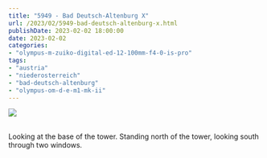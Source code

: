 ```yaml
---
title: "5949 - Bad Deutsch-Altenburg X"
url: /2023/02/5949-bad-deutsch-altenburg-x.html
publishDate: 2023-02-02 18:00:00
date: 2023-02-02
categories:
- "olympus-m-zuiko-digital-ed-12-100mm-f4-0-is-pro"
tags:
- "austria"
- "niederosterreich"
- "bad-deutsch-altenburg"
- "olympus-om-d-e-m1-mk-ii"
---
```

<div class="container">
<div class="center"><a target="_blank" href="https://d25zfm9zpd7gm5.cloudfront.net/1200x1200/2019/20190922_124732_lr.jpg"><img class="webfeedsFeaturedVisual" src="https://d25zfm9zpd7gm5.cloudfront.net/0600x0600/2019/20190922_124732_lr.jpg" /></a></div>
</div>
<br />

Looking at the base of the tower. Standing north of the
tower, looking south through two windows.

